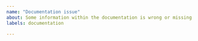 ```yaml
---
name: "Documentation issue"
about: Some information within the documentation is wrong or missing
labels: documentation

---
```

<!-- Please report only issues related to the documentation on https://matomo.org here -->
<!-- Documentation issues within our developer documentation on http://developer.matomo.org -->
<!-- should be reported at https://github.com/matomo-org/developer-documentation/issues/new -->

<!-- Please provide a short summary of the issue in the *Title* above -->
<!-- If the documentation issue is related to a specific add-on, please include its short name in -->

<!-- Please include the URL of the part of the documentation that should be fixed/improved -->
<!-- and describe which part causes you problems or the errors that are included in it -->

